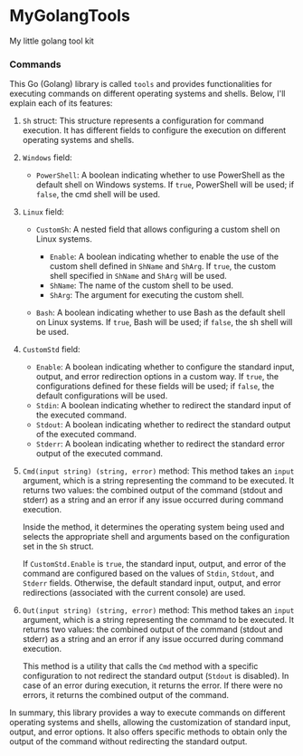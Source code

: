 # MyGolangTools
My little golang tool kit


### Commands

This Go (Golang) library is called `tools` and provides functionalities for executing commands on different operating systems and shells. Below, I'll explain each of its features:

1. `Sh` struct:
   This structure represents a configuration for command execution. It has different fields to configure the execution on different operating systems and shells.

2. `Windows` field:
   - `PowerShell`: A boolean indicating whether to use PowerShell as the default shell on Windows systems. If `true`, PowerShell will be used; if `false`, the cmd shell will be used.

3. `Linux` field:
   - `CustomSh`: A nested field that allows configuring a custom shell on Linux systems.
      - `Enable`: A boolean indicating whether to enable the use of the custom shell defined in `ShName` and `ShArg`. If `true`, the custom shell specified in `ShName` and `ShArg` will be used.
      - `ShName`: The name of the custom shell to be used.
      - `ShArg`: The argument for executing the custom shell.

   - `Bash`: A boolean indicating whether to use Bash as the default shell on Linux systems. If `true`, Bash will be used; if `false`, the sh shell will be used.

4. `CustomStd` field:
   - `Enable`: A boolean indicating whether to configure the standard input, output, and error redirection options in a custom way. If `true`, the configurations defined for these fields will be used; if `false`, the default configurations will be used.
   - `Stdin`: A boolean indicating whether to redirect the standard input of the executed command.
   - `Stdout`: A boolean indicating whether to redirect the standard output of the executed command.
   - `Stderr`: A boolean indicating whether to redirect the standard error output of the executed command.

5. `Cmd(input string) (string, error)` method:
   This method takes an `input` argument, which is a string representing the command to be executed. It returns two values: the combined output of the command (stdout and stderr) as a string and an error if any issue occurred during command execution.

   Inside the method, it determines the operating system being used and selects the appropriate shell and arguments based on the configuration set in the `Sh` struct.

   If `CustomStd.Enable` is `true`, the standard input, output, and error of the command are configured based on the values of `Stdin`, `Stdout`, and `Stderr` fields. Otherwise, the default standard input, output, and error redirections (associated with the current console) are used.

6. `Out(input string) (string, error)` method:
   This method takes an `input` argument, which is a string representing the command to be executed. It returns two values: the combined output of the command (stdout and stderr) as a string and an error if any issue occurred during command execution.

   This method is a utility that calls the `Cmd` method with a specific configuration to not redirect the standard output (`Stdout` is disabled). In case of an error during execution, it returns the error. If there were no errors, it returns the combined output of the command.

In summary, this library provides a way to execute commands on different operating systems and shells, allowing the customization of standard input, output, and error options. It also offers specific methods to obtain only the output of the command without redirecting the standard output.
